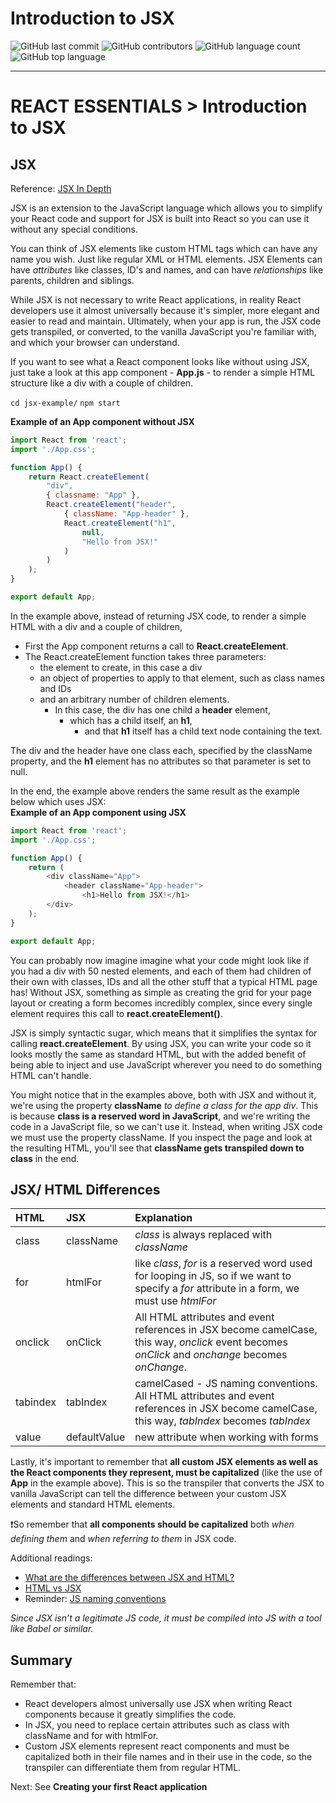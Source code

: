 # Introduction to JSX

![GitHub last commit](https://img.shields.io/github/last-commit/JoyZadan/react-core-intro-to-jsx?color=yellow&style=for-the-badge)
![GitHub contributors](https://img.shields.io/github/contributors/JoyZadan/react-core-intro-to-jsx?color=purple&style=for-the-badge)
![GitHub language count](https://img.shields.io/github/languages/count/JoyZadan/react-core-intro-to-jsx?color=blue&style=for-the-badge)
![GitHub top language](https://img.shields.io/github/languages/top/JoyZadan/react-core-intro-to-jsx?color=yellow&style=for-the-badge)

---
# **REACT ESSENTIALS > Introduction to JSX**

## JSX
Reference: [JSX In Depth](https://reactjs.org/docs/jsx-in-depth.html)

JSX is an extension to the JavaScript language which allows you to simplify your React code and support for JSX is built into React so you can use it without any special conditions.

You can think of JSX elements like custom HTML tags which can have any name you wish. Just like regular XML or HTML elements. JSX  Elements can have *attributes* like classes, ID's and names, and can have *relationships* like parents, children and siblings.

While JSX is not necessary to write React applications, in reality React developers use it almost universally because it's simpler, more elegant and easier to read and maintain. Ultimately, when your app is run, the JSX code gets transpiled, or converted, to the vanilla JavaScript you're familiar with, and which your browser can understand.

If you want to see what a React component looks like without using JSX, just take a look at this app component - **App.js** - to render a simple HTML structure like a div with a couple of children.

`cd jsx-example/`
`npm start`

**Example of an App component without JSX**
```javascript
import React from 'react';
import './App.css';

function App() {
    return React.createElement(
        "div",
        { classname: "App" },
        React.createElement("header",
            { className: "App-header" },
            React.createElement("h1",
                null,
                "Hello from JSX!"
            )
        )
    );
}

export default App;
```
In the example above, instead of returning JSX code, to render a simple HTML with a div and a couple of children,
* First the App component returns a call to **React.createElement**.
* The React.createElement function takes three parameters:
    * the element to create, in this case a div
    * an object of properties to apply to that element, such as class names and IDs
    * and an arbitrary number of children elements.
        * In this case, the div has one child a **header** element,
            * which has a child itself, an **h1**,
                * and that **h1** itself has a child text node containing the text.

The div and the header have one class each, specified by the className property, and the **h1** element has no attributes so that parameter is set to null.

In the end, the example above renders the same result as the example below which uses JSX: </br>
**Example of an App component using JSX**

```javascript
import React from 'react';
import './App.css';

function App() {
    return (
        <div className="App">
            <header className="App-header">
                <h1>Hello from JSX!</h1>
        </div>
    );
}

export default App;
```

You can probably now imagine imagine what your code might look like if you had a div with 50 nested elements, and each of them had children of their own with classes, IDs and all the other stuff that a typical HTML page has! Without JSX, something as simple as creating the grid for your page layout or creating a form becomes incredibly complex, since every single element requires this call to **react.createElement()**.

JSX is simply syntactic sugar, which means that it simplifies the syntax for calling **react.createElement**. By using JSX, you can write your code so it looks mostly the same as standard HTML, but with the added benefit of being able to inject and use JavaScript wherever you need to do something HTML can't handle.

You might notice that in the examples above, both with JSX and without it, we're using the property **className** *to define a class for the app div*. This is because **class is a reserved word in JavaScript**, and we're writing the code in a JavaScript file, so we can't use it. Instead, when writing JSX code we must use the property className. If you inspect the page and look at
the resulting HTML, you'll see that **className gets transpiled down to class** in the end.

## JSX/ HTML Differences
| HTML | JSX | Explanation |
| :-- | :-- | :-- |
| class | className | *class* is always replaced with *className* |
| for | htmlFor | like *class*, *for* is a reserved word used for looping in JS, so if we want to specify a *for* attribute in a form, we must use *htmlFor* |
| onclick | onClick | All HTML attributes and event references in JSX become camelCase, this way, *onclick* event becomes *onClick* and *onchange* becomes *onChange*.   |
| tabindex | tabIndex | camelCased - JS naming conventions. All HTML attributes and event references in JSX become camelCase, this way, *tabIndex* becomes *tabIndex* |
| value | defaultValue | new attribute when working with forms |

Lastly, it's important to remember that **all custom JSX elements as well as the React components they represent, must be capitalized** (like the use of **App** in the example above). This is so the transpiler that converts the JSX to vanilla JavaScript can tell the difference between your custom JSX elements and standard HTML elements.

❗So remember that **all components should be capitalized** both *when defining them* and *when referring to them* in JSX code.

Additional readings:
* [What are the differences between JSX and HTML?](https://www.geeksforgeeks.org/what-are-the-differences-between-jsx-and-html/)
* [HTML vs JSX](https://www.freecodecamp.org/news/html-vs-jsx-whats-the-difference/)
* Reminder: [JS naming conventions](https://www.syncfusion.com/blogs/post/10-javascript-naming-conventions-every-developer-should-know.aspx)

*Since JSX isn’t a legitimate JS code, it must be compiled into JS with a tool like Babel or similar.*

## **Summary**
Remember that:
* React developers almost universally use JSX when writing React components because it greatly simplifies the code.
* In JSX, you need to replace certain attributes such as class with className and for with htmlFor.
* Custom JSX elements represent react components and must be capitalized both in their file names and in their use in the code, so the transpiler can differentiate them from regular HTML.

Next: See **Creating your first React application**
